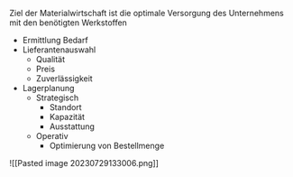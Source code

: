 Ziel der Materialwirtschaft ist die optimale Versorgung des Unternehmens mit den benötigten Werkstoffen

- Ermittlung Bedarf
- Lieferantenauswahl
	- Qualität
	- Preis
	- Zuverlässigkeit
- Lagerplanung
	- Strategisch
		- Standort
		- Kapazität
		- Ausstattung
	- Operativ
		- Optimierung von Bestellmenge


![[Pasted image 20230729133006.png]]
